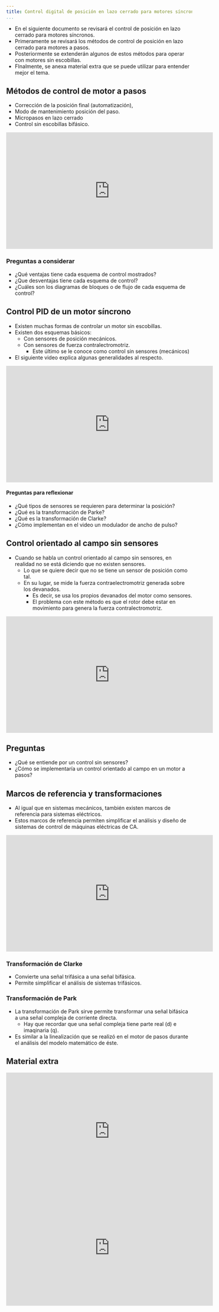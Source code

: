 ```yaml
---
title: Control digital de posición en lazo cerrado para motores síncronos
...
```



* En el siguiente documento se revisará el control de posición en lazo cerrado
  para motores síncronos.
* Primeramente se revisará los métodos de control de posición en lazo cerrado
  para motores a pasos.
* Posteriormente se extenderán algunos de estos métodos para operar con motores
  sin escobillas.
* FInalmente, se anexa material extra que se puede utilizar para entender mejor
  el tema.


## Métodos de control de motor a pasos

* Corrección de la posición final (automatización),
* Modo de mantenimiento posición del paso.
* Micropasos en lazo cerrado
* Control sin escobillas bifásico.

<iframe width="560" height="315" src="https://www.youtube.com/embed/lSW7MbSiGGg" title="YouTube video player" frameborder="0" allow="accelerometer; autoplay; clipboard-write; encrypted-media; gyroscope; picture-in-picture" allowfullscreen></iframe>


### Preguntas a considerar

* ¿Qué ventajas tiene cada esquema de control mostrados?
* ¿Que desventajas tiene cada esquema de control?
* ¿Cuáles son los diagramas de bloques o de flujo de cada esquema de control?


## Control PID de un motor síncrono

* Existen muchas formas de controlar un motor sin escobillas.
* Existen dos esquemas básicos:
    * Con sensores de posición mecánicos.
    * Con sensores de fuerza contralectromotriz.
        * Este último se le conoce como control sin sensores (mecánicos)
* El siguiente video explica algunas generalidades al respecto.

<iframe width="560" height="315" src="https://www.youtube.com/embed/4ZemeZMgYvM" title="YouTube video player" frameborder="0" allow="accelerometer; autoplay; clipboard-write; encrypted-media; gyroscope; picture-in-picture" allowfullscreen></iframe>


#### Preguntas para reflexionar

* ¿Qué tipos de sensores se requieren para determinar la posición?
* ¿Qué es la transformación de Parke?
* ¿Qué es la transformación de Clarke?
* ¿Cómo implementan en el video un modulador de ancho de pulso?


## Control orientado al campo sin sensores

* Cuando se habla un control orientado al campo sin sensores, en realidad no se
  está diciendo que no existen sensores.
    * Lo que se quiere decir que no se tiene un sensor de posición como tal.
    * En su lugar, se mide la fuerza contraelectromotriz generada sobre los
      devanados.
        * Es decir, se usa los propios devanados del motor como sensores.
        * El problema con este método es que el rotor debe estar en movimiento
          para genera la fuerza contralectromotriz.

<iframe width="560" height="315" src="https://www.youtube.com/embed/cdiZUszYLiA" title="YouTube video player" frameborder="0" allow="accelerometer; autoplay; clipboard-write; encrypted-media; gyroscope; picture-in-picture" allowfullscreen></iframe>


## Preguntas

* ¿Qué se entiende por un control sin sensores?
* ¿Cómo se implementaría un control orientado al campo en un motor a pasos?


## Marcos de referencia y transformaciones

* Al igual que en sistemas mecánicos, también existen marcos de referencia para
  sistemas eléctricos.
* Estos marcos de referencia permiten simplificar el análisis y diseño de
  sistemas de control de máquinas eléctricas de CA.

<iframe width="560" height="315" src="https://www.youtube.com/embed/vdeVVTltr1M" title="YouTube video player" frameborder="0" allow="accelerometer; autoplay; clipboard-write; encrypted-media; gyroscope; picture-in-picture" allowfullscreen></iframe>


### Transformación de Clarke

* Convierte una señal trifásica a una señal bifásica.
* Permite simplificar el análisis de sistemas trifásicos.

### Transformación de Park

* La transformación de Park sirve permite transformar una señal bifásica a una
  señal compleja de corriente directa.
    * Hay que recordar que una señal compleja tiene parte real (d) e imaqinaria
      (q).
* Es similar a la linealización que se realizó en el motor de pasos durante el
  análisis del modelo matemático de éste. 

## Material extra

<iframe width="560" height="315" src="https://www.youtube.com/embed/Nhy6g9wGHow" title="YouTube video player" frameborder="0" allow="accelerometer; autoplay; clipboard-write; encrypted-media; gyroscope; picture-in-picture" allowfullscreen></iframe>

<iframe width="560" height="315" src="https://www.youtube.com/embed/9D79OlyyZAU" title="YouTube video player" frameborder="0" allow="accelerometer; autoplay; clipboard-write; encrypted-media; gyroscope; picture-in-picture" allowfullscreen></iframe>
